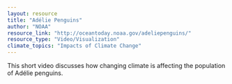```yaml
---
layout: resource
title: "Adélie Penguins"
author: "NOAA"
resource_link: "http://oceantoday.noaa.gov/adeliepenguins/"
resource_type: "Video/Visualization"
climate_topics: "Impacts of Climate Change"
---
```


This short video discusses how changing climate is affecting the population of Adélie penguins.

